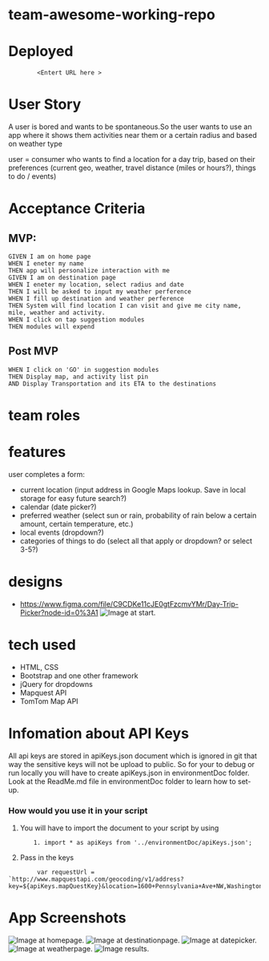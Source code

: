 # team-awesome-working-repo

# Deployed 
```
        <Entert URL here >
```

# User Story

  A user is bored and wants to be spontaneous.So the user wants to use an app where it shows them activities near them or a certain radius and based on weather type


user = consumer who wants to find a location for a day trip, based on their preferences (current geo, weather, travel distance (miles or hours?), things to do / events)


# Acceptance Criteria
## MVP:
```
GIVEN I am on home page
WHEN I eneter my name
THEN app will personalize interaction with me
GIVEN I am on destination page
WHEN I eneter my location, select radius and date
THEN I will be asked to input my weather perference
WHEN I fill up destination and weather perference 
THEN System will find location I can visit and give me city name, mile, weather and activity.
WHEN I click on tap suggestion modules
THEN modules will expend

```
## Post MVP
```
WHEN I click on 'GO' in suggestion modules
THEN Display map, and activity list pin
AND Display Transportation and its ETA to the destinations

```
# team roles



# features
user completes a form:
- current location (input address in Google Maps lookup. Save in local storage for easy future search?)
- calendar (date picker?)
- preferred weather (select sun or rain, probability of rain below a certain amount, certain temperature, etc.)
- local events (dropdown?)
- categories of things to do (select all that apply or dropdown? or select 3-5?)

# designs
- https://www.figma.com/file/C9CDKe11cJE0gtFzcmvYMr/Day-Trip-Picker?node-id=0%3A1
![Image at start.](./assets/images/wireframe.png)
# tech used
- HTML, CSS
- Bootstrap and one other framework
- jQuery for dropdowns
- Mapquest API
- TomTom Map API
# Infomation about API Keys
All api keys are stored in apiKeys.json document which is ignored in git that way the sensitive keys will not be upload to public. So for your to debug or run locally you will have to create apiKeys.json in environmentDoc folder. 
Look at the ReadMe.md file in environmentDoc folder to learn how to set-up.
### How would you use it in your script
1. You will have to import the document to your script by using 
```
       1. import * as apiKeys from '../environmentDoc/apiKeys.json'; 
```
2. Pass in the keys
```
        var requestUrl = `http://www.mapquestapi.com/geocoding/v1/address?key=${apiKeys.mapQuestKey}&location=1600+Pennsylvania+Ave+NW,Washington,DC,20500`;

```

# App Screenshots
![Image at homepage.](./assets/images/homepage.png)
![Image at destinationpage.](./assets/images/destinationpage.png)
![Image at datepicker.](./assets/images/datepicker.png)
![Image at weatherpage.](./assets/images/weatherpage.png)
![Image results.](./assets/images/resultspage.png)
